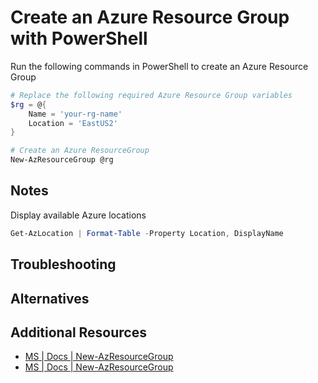 # Create an Azure Resource Group with PowerShell

Run the following commands in PowerShell to create an Azure Resource Group

```PowerShell
# Replace the following required Azure Resource Group variables
$rg = @{
    Name = 'your-rg-name'
    Location = 'EastUS2'
}

# Create an Azure ResourceGroup
New-AzResourceGroup @rg
```

## Notes

Display available Azure locations

```PowerShell
Get-AzLocation | Format-Table -Property Location, DisplayName
```

## Troubleshooting

## Alternatives

## Additional Resources

- [MS | Docs | New-AzResourceGroup][1]
- [MS | Docs | New-AzResourceGroup][2]

<!-- Reference Links -->

[1]: https://docs.microsoft.com/en-us/powershell/module/az.resources/new-azresourcegroup?view=azps-5.7.0
[2]: https://docs.microsoft.com/en-us/powershell/module/az.resources/get-azlocation?view=azps-5.7.0
